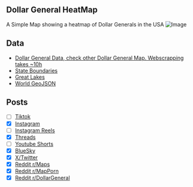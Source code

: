 ## Dollar General HeatMap
A Simple Map showing a heatmap of Dollar Generals in the USA
![Image](https://drive.google.com/uc?export=view&id=1axc5TmbkvCAWyf4HUlB9-rstcdQe_v4_)

## Data
* [Dollar General Data, check other Dollar General Map. Webscrapping takes ~10h](../Dollar_Generals_Per_State/)
* [State Boundaries](https://www.census.gov/geographies/mapping-files/time-series/geo/carto-boundary-file.html)
* [Great Lakes](https://usicecenter.gov/Products/GreatLakesData)
* [World GeoJSON](https://public.opendatasoft.com/explore/dataset/world-administrative-boundaries/export/?flg=en-us)

## Posts
- [ ] [Tiktok]()
- [x] [Instagram](https://www.instagram.com/p/DEvGyaiyWeo/)
- [ ] [Instagram Reels]()
- [x] [Threads](https://www.threads.net/@vinemapper/post/DEvGzmYyqkj)
- [ ] [Youtube Shorts]()
- [x] [BlueSky](https://bsky.app/profile/vinemapper.bsky.social/post/3lfkutqz43s22)
- [x] [X/Twitter](https://x.com/VineMapper/status/1878513128813572359)
- [x] [Reddit r/Maps](https://www.reddit.com/r/Maps/comments/1hztlzp/dollar_general_heat_map/)
- [x] [Reddit r/MapPorn](https://www.reddit.com/r/MapPorn/comments/1hztlp0/dollar_general_heat_map/)
- [x] [Reddit r/DollarGeneral](https://www.reddit.com/r/DollarGeneral/comments/1i2ek6y/dollar_general_heat_map/)
